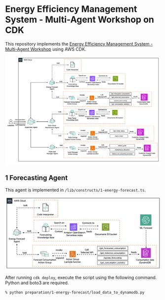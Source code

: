 # Energy Efficiency Management System - Multi-Agent Workshop on CDK
This repository implements the [Energy Efficiency Management System - Multi-Agent Workshop](https://github.com/aws-samples/bedrock-multi-agents-collaboration-workshop) using AWS CDK.

![](./img/0-energy-manager-agent.png)

## 1 Forecasting Agent
This agent is implemented in `/lib/constructs/1-energy-forecast.ts`.

![](./img/1-energy-forecast.png)

After running `cdk deploy`, execute the script using the following command.
Python and boto3 are required.

```sh
% python preparation/1-energy-forecast/load_data_to_dynamodb.py
```